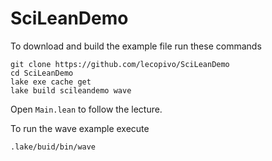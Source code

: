 # SciLeanDemo


To download and build the example file run these commands
```
git clone https://github.com/lecopivo/SciLeanDemo
cd SciLeanDemo
lake exe cache get
lake build scileandemo wave
```

Open `Main.lean` to follow the lecture.

To run the wave example execute
```
.lake/buid/bin/wave
```


